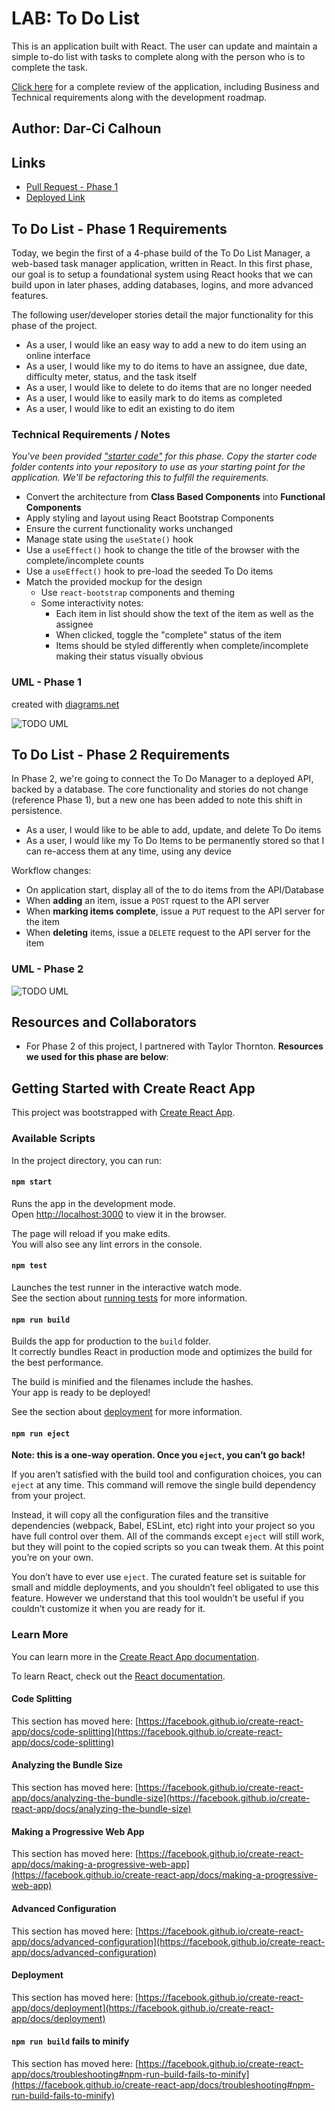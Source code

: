 # LAB: To Do List

This is an application built with React. The user can update and maintain a simple to-do list with tasks to complete along with the person who is to complete the task.

[Click here](https://codefellows.github.io/code-401-javascript-guide/curriculum/apps-and-libraries/todo/) for a complete review of the application, including Business and Technical requirements along with the development roadmap.

## Author: Dar-Ci Calhoun

## Links

- [Pull Request - Phase 1](https://github.com/dcalhoun286/todo/pull/1)
- [Deployed Link](https://codesandbox.io/s/distracted-field-ez2nj)

## To Do List - Phase 1 Requirements

Today, we begin the first of a 4-phase build of the To Do List Manager, a web-based task manager application, written in React. In this first phase, our goal is to setup a foundational system using React hooks that we can build upon in later phases, adding databases, logins, and more advanced features.

The following user/developer stories detail the major functionality for this phase of the project.

- As a user, I would like an easy way to add a new to do item using an online interface
- As a user, I would like my to do items to have an assignee, due date, difficulty meter, status, and the task itself
- As a user, I would like to delete to do items that are no longer needed
- As a user, I would like to easily mark to do items as completed
- As a user, I would like to edit an existing to do item

### Technical Requirements / Notes

_You've been provided ["starter code"](https://github.com/codefellows/seattle-javascript-401n18/tree/main/class-31/starter_code) for this phase. Copy the starter code folder contents into your repository to use as your starting point for the application. We'll be refactoring this to fulfill the requirements._

- Convert the architecture from **Class Based Components** into **Functional Components**
- Apply styling and layout using React Bootstrap Components
- Ensure the current functionality works unchanged
- Manage state using the `useState()` hook
- Use a `useEffect()` hook to change the title of the browser with the complete/incomplete counts
- Use a `useEffect()` hook to pre-load the seeded To Do items
- Match the provided mockup for the design
  - Use `react-bootstrap` components and theming
  - Some interactivity notes:
    - Each item in list should show the text of the item as well as the assignee
    - When clicked, toggle the "complete" status of the item
    - Items should be styled differently when complete/incomplete making their status visually obvious

### UML - Phase 1

created with [diagrams.net](https://www.diagrams.net/blog/embed-diagrams-vscode)

![TODO UML](./assets/todo-uml-phase1.drawio.png)

## To Do List - Phase 2 Requirements

In Phase 2, we're going to connect the To Do Manager to a deployed API, backed by a database. The core functionality and stories do not change (reference Phase 1), but a new one has been added to note this shift in persistence.

- As a user, I would like to be able to add, update, and delete To Do items
- As a user, I would like my To Do Items to be permanently stored so that I can re-access them at any time, using any device

Workflow changes:

- On application start, display all of the to do items from the API/Database
- When **adding** an item, issue a `POST` rquest to the API server
- When **marking items complete**, issue a `PUT` request to the API server for the item
- When **deleting** items, issue a `DELETE` request to the API server for the item

### UML - Phase 2

![TODO UML](./assets/todo-uml-phase2.drawio.png)

## Resources and Collaborators

- For Phase 2 of this project, I partnered with Taylor Thornton. **Resources we used for this phase are below**:

## Getting Started with Create React App

This project was bootstrapped with [Create React App](https://github.com/facebook/create-react-app).

### Available Scripts

In the project directory, you can run:

#### `npm start`

Runs the app in the development mode.\
Open [http://localhost:3000](http://localhost:3000) to view it in the browser.

The page will reload if you make edits.\
You will also see any lint errors in the console.

#### `npm test`

Launches the test runner in the interactive watch mode.\
See the section about [running tests](https://facebook.github.io/create-react-app/docs/running-tests) for more information.

#### `npm run build`

Builds the app for production to the `build` folder.\
It correctly bundles React in production mode and optimizes the build for the best performance.

The build is minified and the filenames include the hashes.\
Your app is ready to be deployed!

See the section about [deployment](https://facebook.github.io/create-react-app/docs/deployment) for more information.

#### `npm run eject`

**Note: this is a one-way operation. Once you `eject`, you can’t go back!**

If you aren’t satisfied with the build tool and configuration choices, you can `eject` at any time. This command will remove the single build dependency from your project.

Instead, it will copy all the configuration files and the transitive dependencies (webpack, Babel, ESLint, etc) right into your project so you have full control over them. All of the commands except `eject` will still work, but they will point to the copied scripts so you can tweak them. At this point you’re on your own.

You don’t have to ever use `eject`. The curated feature set is suitable for small and middle deployments, and you shouldn’t feel obligated to use this feature. However we understand that this tool wouldn’t be useful if you couldn’t customize it when you are ready for it.

### Learn More

You can learn more in the [Create React App documentation](https://facebook.github.io/create-react-app/docs/getting-started).

To learn React, check out the [React documentation](https://reactjs.org/).

#### Code Splitting

This section has moved here: [https://facebook.github.io/create-react-app/docs/code-splitting](https://facebook.github.io/create-react-app/docs/code-splitting)

#### Analyzing the Bundle Size

This section has moved here: [https://facebook.github.io/create-react-app/docs/analyzing-the-bundle-size](https://facebook.github.io/create-react-app/docs/analyzing-the-bundle-size)

#### Making a Progressive Web App

This section has moved here: [https://facebook.github.io/create-react-app/docs/making-a-progressive-web-app](https://facebook.github.io/create-react-app/docs/making-a-progressive-web-app)

#### Advanced Configuration

This section has moved here: [https://facebook.github.io/create-react-app/docs/advanced-configuration](https://facebook.github.io/create-react-app/docs/advanced-configuration)

#### Deployment

This section has moved here: [https://facebook.github.io/create-react-app/docs/deployment](https://facebook.github.io/create-react-app/docs/deployment)

#### `npm run build` fails to minify

This section has moved here: [https://facebook.github.io/create-react-app/docs/troubleshooting#npm-run-build-fails-to-minify](https://facebook.github.io/create-react-app/docs/troubleshooting#npm-run-build-fails-to-minify)
